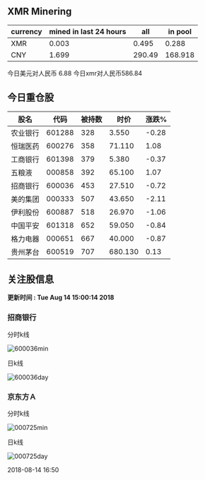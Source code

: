 ## XMR Minering

|currency|mined in last 24 hours|all|in pool|
|---|---|---|---|
|XMR|0.003|0.495|0.288|
|CNY|1.699|290.49|168.918|

今日美元对人民币 6.88	今日xmr对人民币586.84


## 今日重仓股 

|股名|代码|被持数|时价|涨跌%|
|---|---|---|---|---|
|农业银行|601288|328|3.550|-0.28|
|恒瑞医药|600276|358|71.110|1.08|
|工商银行|601398|379|5.380|-0.37|
|五粮液|000858|392|65.100|1.07|
|招商银行|600036|453|27.510|-0.72|
|美的集团|000333|507|43.650|-2.11|
|伊利股份|600887|518|26.970|-1.06|
|中国平安|601318|652|59.050|-0.84|
|格力电器|000651|667|40.000|-0.87|
|贵州茅台|600519|707|680.130|0.13|

## 关注股信息
**更新时间 : Tue Aug 14 15:00:14 2018**
### 招商银行 
分时k线

![600036min](http://image.sinajs.cn/newchart/min/n/sh600036.gif)

日k线

![600036day](http://image.sinajs.cn/newchart/daily/n/sh600036.gif)

### 京东方Ａ 
分时k线

![000725min](http://image.sinajs.cn/newchart/min/n/sz000725.gif)

日k线

![000725day](http://image.sinajs.cn/newchart/daily/n/sz000725.gif)

2018-08-14 16:50